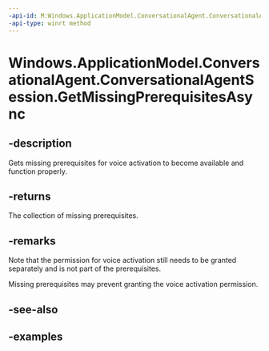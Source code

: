 ```yaml
---
-api-id: M:Windows.ApplicationModel.ConversationalAgent.ConversationalAgentSession.GetMissingPrerequisitesAsync
-api-type: winrt method
---
```


# Windows.ApplicationModel.ConversationalAgent.ConversationalAgentSession.GetMissingPrerequisitesAsync

<!--
public Windows.Foundation.IAsyncOperation<System.Collections.Generic.IReadOnlyList<Windows.ApplicationModel.ConversationalAgent.ConversationalAgentVoiceActivationPrerequisiteKind>> GetMissingPrerequisitesAsync ();
-->

## -description

Gets missing prerequisites for voice activation to become available and function properly.

## -returns

The collection of missing prerequisites.

## -remarks

Note that the permission for voice activation still needs to be granted separately and is not part of the prerequisites.

Missing prerequisites may prevent granting the voice activation permission.

## -see-also

## -examples
